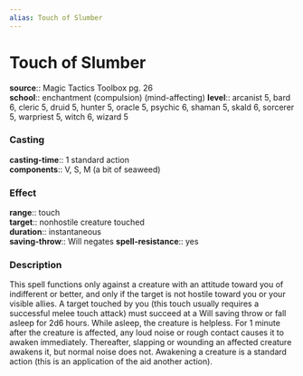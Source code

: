 ```yaml
---
alias: Touch of Slumber
---
```


# Touch of Slumber 

**source**:: Magic Tactics Toolbox pg. 26  
**school**:: enchantment (compulsion) (mind-affecting)
**level**:: arcanist 5, bard 6, cleric 5, druid 5, hunter 5, oracle 5, psychic 6, shaman 5, skald 6, sorcerer 5, warpriest 5, witch 6, wizard 5

### Casting 

**casting-time**:: 1 standard action  
**components**:: V, S, M (a bit of seaweed)

### Effect 

**range**:: touch  
**target**:: nonhostile creature touched  
**duration**:: instantaneous  
**saving-throw**:: Will negates
**spell-resistance**:: yes

### Description 

This spell functions only against a creature with an attitude toward you of indifferent or better, and only if the target is not hostile toward you or your visible allies. A target touched by you (this touch usually requires a successful melee touch attack) must succeed at a Will saving throw or fall asleep for 2d6 hours. While asleep, the creature is helpless. For 1 minute after the creature is affected, any loud noise or rough contact causes it to awaken immediately. Thereafter, slapping or wounding an affected creature awakens it, but normal noise does not. Awakening a creature is a standard action (this is an application of the aid another action).
